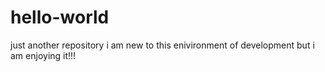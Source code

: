 # hello-world
just another repository
i am new to this enivironment of development but i am enjoying it!!!
